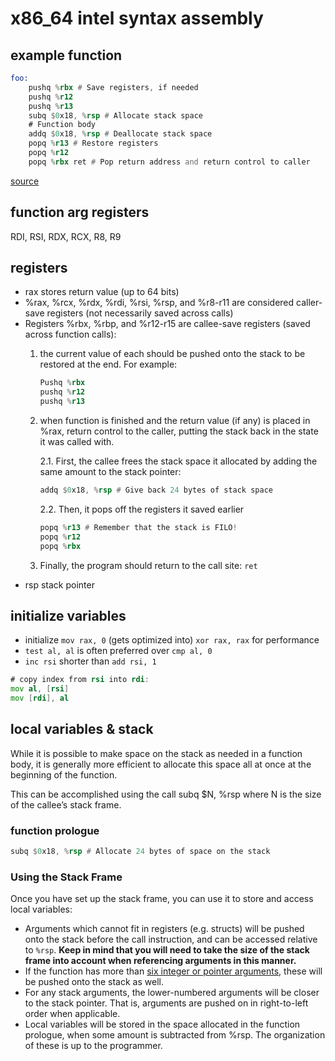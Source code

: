 # x86_64 intel syntax assembly
## example function

```asm
foo:
    pushq %rbx # Save registers, if needed
    pushq %r12
    pushq %r13
    subq $0x18, %rsp # Allocate stack space
    # Function body
    addq $0x18, %rsp # Deallocate stack space
    popq %r13 # Restore registers
    popq %r12
    popq %rbx ret # Pop return address and return control to caller
```
[source](https://cs.brown.edu/courses/cs033/docs/guides/x64_cheatsheet.pdf)
## function arg registers
RDI, RSI, RDX, RCX, R8, R9
## registers
- rax stores return value (up to 64 bits)
- %rax, %rcx, %rdx, %rdi, %rsi, %rsp, and %r8-r11 are considered caller-save registers (not necessarily saved across calls)
- Registers %rbx, %rbp, and %r12-r15 are callee-save registers (saved across function calls):
    1. the current value of each should be pushed onto the stack to be restored at the end. For example: 
        ```asm
        Pushq %rbx
        pushq %r12
        pushq %r13
        ```
    2. when function is finished and the return value (if any) is placed in
%rax, return control to the caller, putting the stack back in the state it was called with. 
        
        2.1. First, the callee frees the stack space it allocated by adding the same amount
        to the stack pointer:
        ```asm
        addq $0x18, %rsp # Give back 24 bytes of stack space
        ```
        2.2. Then, it pops off the registers it saved earlier
        ```asm
        popq %r13 # Remember that the stack is FILO!
        popq %r12
        popq %rbx
        ```
    3. Finally, the program should return to the call site:
`ret`
- rsp stack pointer
## initialize variables
- initialize `mov rax, 0` (gets optimized into) `xor rax, rax` for performance
- `test al, al` is often preferred over `cmp al, 0`
- `inc rsi` shorter than `add rsi, 1`
```asm
# copy index from rsi into rdi: 
mov al, [rsi]
mov [rdi], al
```
## local variables & stack
While it is possible to
make space on the stack as needed in a function body, it is generally more efficient to allocate
this space all at once at the beginning of the function.

This can be accomplished using the call
subq $N, %rsp where N is the size of the callee’s stack frame.
### function prologue
```asm
subq $0x18, %rsp # Allocate 24 bytes of space on the stack
```

### Using the Stack Frame
Once you have set up the stack frame, you can use it to store and access local variables:
- Arguments which cannot fit in registers (e.g. structs) will be pushed onto the stack before
the call instruction, and can be accessed relative to `%rsp`. **Keep in mind that you will
need to take the size of the stack frame into account when referencing arguments in this
manner.**
- If the function has more than [six integer or pointer arguments](#function-arg-registers), these will be pushed onto
the stack as well.
- For any stack arguments, the lower-numbered arguments will be closer to the stack
pointer. That is, arguments are pushed on in right-to-left order when applicable.
- Local variables will be stored in the space allocated in the function prologue, when some
amount is subtracted from %rsp. The organization of these is up to the programmer.